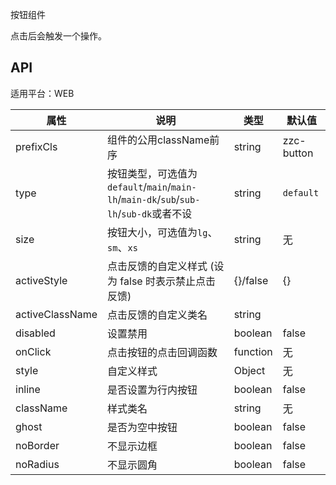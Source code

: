 按钮组件

点击后会触发一个操作。

## API

适用平台：WEB

属性 | 说明 | 类型 | 默认值
|----|-----|------|------|
| prefixCls | 组件的公用className前序 | string  | zzc-button |
| type    | 按钮类型，可选值为`default`/`main`/`main-lh`/`main-dk`/`sub`/`sub-lh`/`sub-dk`或者不设  |   string   |   `default`  |
| size    | 按钮大小，可选值为`lg`、`sm`、`xs` | string | 无|
| activeStyle  | 点击反馈的自定义样式 (设为 false 时表示禁止点击反馈) | {}/false | {} |
| activeClassName  | 点击反馈的自定义类名 | string |  |
| disabled   | 设置禁用  | boolean |    false  |
| onClick    | 点击按钮的点击回调函数 | function |   无  |
| style    | 自定义样式 |   Object  | 无 |
| inline     | 是否设置为行内按钮  | boolean |   false  |
| className  |  样式类名 | string | 无 |
| ghost  |  是否为空中按钮 | boolean | false |
| noBorder  |  不显示边框 | boolean | false |
| noRadius  |  不显示圆角 | boolean | false |
